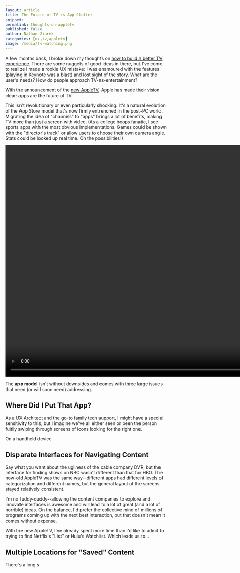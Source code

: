 ```yaml
---
layout: article
title: The Future of TV is App Clutter
snippet: 
permalink: thoughts-on-appletv
published: false
author: Nathan Ziarek
categories: [ux,tv,appletv]
image: /media/tv-watching.png
---
```


A few months back, I broke down my thoughts on [how to build a better TV experience][1]. There are some nuggets of good ideas in there, but I've come to realize I made a rookie UX mistake: I was enamoured with the features (playing in Keynote was a blast) and lost sight of the story. What are the user's needs? How do people approach TV-as-entertainment?

With the announcement of the [new AppleTV][2], Apple has made their vision clear: apps are the future of TV.

This isn't revolutionary or even particularly shocking. It's a natural evolution of the App Store model that's now firmly entrenched in the post-PC world. Migrating the idea of "channels" to "apps" brings a lot of benefits, making TV more than just a screen with video. (As a college hoops fanatic, I see sports apps with the most obvious implementations. Games could be shown with the "director's track" or allow users to choose their own camera angle. Stats could be looked up real time. Oh the possibilities!)

<video src="/media/sports-interaction.m4v" autoplay loop width="1280" height="720" type="video/mp4" controls></video>

The **app model** isn't without downsides and comes with three large issues that need (or will soon need) addressing.

Where Did I Put That App?
---

As a UX Architect and the go-to family tech support, I might have a special sensitivity to this, but I imagine we've all either seen or been the person fuitily swiping through screens of icons looking for the right one.

On a handheld device

Disparate Interfaces for Navigating Content
---

Say what you want about the ugliness of the cable company DVR, but the interface for finding shows on NBC wasn't different than that for HBO. The now-old AppleTV was the same way--different apps had different levels of categorization and different names, but the general layout of the screens stayed relatively consistent.

I'm no fuddy-duddy--allowing the content companies to explore and innovate interfaces is awesome and will lead to a lot of great (and a lot of horrible) ideas. On the balance, I'd prefer the collective mind of millions of programs coming up with the next best interaction, but that doesn't mean it comes without expense.

With the new AppleTV, I've already spent more time than I'd like to admit to trying to find Netflix's "List" or Hulu's Watchlist. Which leads us to...

Multiple Locations for "Saved" Content
---

There's a long s



[1]: /building-better-tv-interfaces/
[2]: http://www.apple.com/tv/
